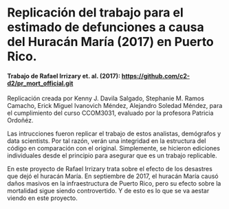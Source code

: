 # Replicación del trabajo para el estimado de defunciones a causa del Huracán María (2017) en Puerto Rico. 
  #### Trabajo de Rafael Irrizary et. al. (2017): https://github.com/c2-d2/pr_mort_official.git
  Replicación creada por Kenny J. Davila Salgado, Stephanie M. Ramos Camacho, Erick Miguel Ivanovich Méndez, Alejandro Soledad Méndez, 
  para el cumplimiento del curso CCOM3031, evaluado por la profesora Patricia Ordoñéz. 
  
  Las intrucciones fueron replicar el trabajo de estos analistas, demógrafos y data scientists. Por tal razón, verán una integridad en la 
  estructura del código en comparación con el original. Simplemente, se hicieron ediciones individuales desde el principio para asegurar
  que es un trabajo replicable. 
  

En este proyecto de Rafael Irrizary trata sobre el efecto de los desastres que dejó el huracán María. En septiembre de 2017, el huracán María causó daños masivos en la infraestructura de Puerto Rico, pero su efecto sobre la mortalidad sigue siendo controvertido. Y de esto es lo que se va aestar viendo en este proyecto.
